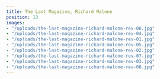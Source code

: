 ```yaml
---
title: The Last Magazine, Richard Malone
position: 13
images:
- "/uploads/the-last-magazine-richard-malone-rev-06.jpg"
- "/uploads/the-last-magazine-richard-malone-rev-04.jpg"
- "/uploads/the-last-magazine-richard-malone-rev-01.jpg"
- "/uploads/the-last-magazine-richard-malone-rev-05.jpg"
- "/uploads/the-last-magazine-richard-malone-rev-02.jpg"
- "/uploads/the-last-magazine-richard-malone-rev-07.jpg"
- "/uploads/the-last-magazine-richard-malone-rev-03.jpg"
- "/uploads/the-last-magazine-richard-malone-rev-08.jpg"
---
```


